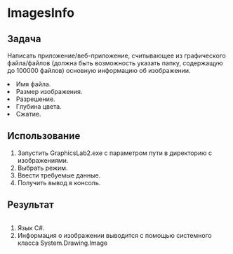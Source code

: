 <body class="stackedit">
  <div class="stackedit__html"><h1 id="colorsconverter">ImagesInfo</h1>
<h2 id="Task">Задача</h2>
<p>Написать  приложение/веб-приложение,  считывающее  из  графического файла/файлов (должна быть возможность указать папку, содержащую до 100000 файлов) основную информацию об изображении.</p>
<li>Имя файла.</li>
<li>Размер изображения.</li>
<li>Разрешение.</li>
<li>Глубина цвета.</li>
<li>Сжатие.</li>
<h2 id="Install">Использование</h2>
<p>
<ol>
<li>Запустить GraphicsLab2.exe с параметром пути в директорию с изображениями.</li>
<li>Выбрать режим.</li>
<li>Ввести требуемые данные.</li>
<li>Получить вывод в консоль.</li>
</ol>
</p>
<h2 id="Result">Результат</h2>
<p><img src="https://i.ibb.co/Z6nHcjR/image.png" alt=""></p>
<ol>
<li>Язык C#.</li>
<li>Информация о изображении выводится с помощью системного класса System.Drawing.Image</li>
</ol>
</div>
